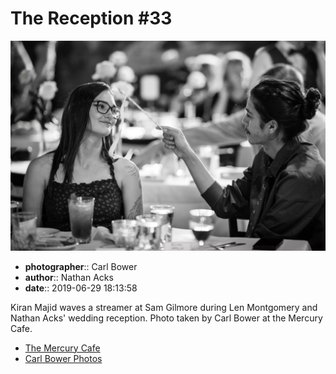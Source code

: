 # The Reception #33

![Kiran Majid waves a streamer at Sam Gilmore](assets/2019-06-29-set-3-the-reception-33.webp)

* **photographer**:: Carl Bower  
* **author**:: Nathan Acks  
* **date**:: 2019-06-29 18:13:58

Kiran Majid waves a streamer at Sam Gilmore during Len Montgomery and Nathan Acks' wedding reception. Photo taken by Carl Bower at the Mercury Cafe.

* [The Mercury Cafe](http://mercurycafe.com)
* [Carl Bower Photos](https://carlbowerphotos.com)
